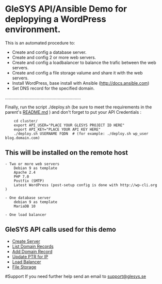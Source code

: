# GleSYS API/Ansible Demo for deplopying a WordPress environment.

This is an automated procedure to:

  * Create and config a database server.
  * Create and config 2 or more web servers.
  * Create and config a loadbalancer to balance the trafic between the web servers.
  * Create and config a file storage valume and share it with the web servers.
  * Install WordPress, base install with Ansible (http://docs.ansible.com)
  * Set DNS record for the specified domain.

..............................................................



Finally, run the script ./deploy.sh (be sure to meet the requirements in the parent's [README.md](https://github.com/glesys/ansible-wp-auto-deploy/blob/master/README.md) ) and don't forget to put your API Credentials :

```
	cd cluster/
	export API_USER="PLACE YOUR GLESYS PROJECT ID HERE"
	export API_KEY="PLACE YOUR API KEY HERE"
	./deploy.sh USERNAME FQDN  # (for example: ./deploy.sh wp_user blog.domain.com)
```
## This will be installed on the remote host

	- Two or more web servers
		Debian 9 as template
		Apache 2.4
		PHP 7.0
		Postfix (SMTP)
		Latest WordPress (post-setup config is done with http://wp-cli.org )
	
	- One database server
		debian 9 as template
		MariaDB 10
	
	- One load balancer
	

## GleSYS API calls used for this demo


   * [Create Server](https://github.com/GleSYS/API/wiki/API-Documentation#servercreate)
   * [List Domain Records](https://github.com/GleSYS/API/wiki/API-Documentation#domainlistrecords)
   * [Add Domain Record](https://github.com/GleSYS/API/wiki/API-Documentation#domainaddrecord)
   * [Update PTR for IP](https://github.com/GleSYS/API/wiki/API-Documentation#ipsetptr)
   * [Load Balancer](https://github.com/GleSYS/API/wiki/API-Documentation#loadbalancer)
   * [File Storage](https://github.com/GleSYS/API/wiki/API-Documentation#filestorage)

#Support
If you need further help send an email to support@glesys.se
